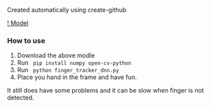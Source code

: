 Created automatically using create-github 

[! Model](posefs1.perception.cs.cmu.edu/OpenPose/models/hand/pose_iter_102000.caffemodel)

### How to use
1) Download the above modle
2) Run <code> pip install numpy open-cv-python </code>
3) Run <code> python finger_tracker_dnn.py </code>
4) Place you hand in the frame and have fun.

It still does have some problems and it can be slow when finger is not detected.
